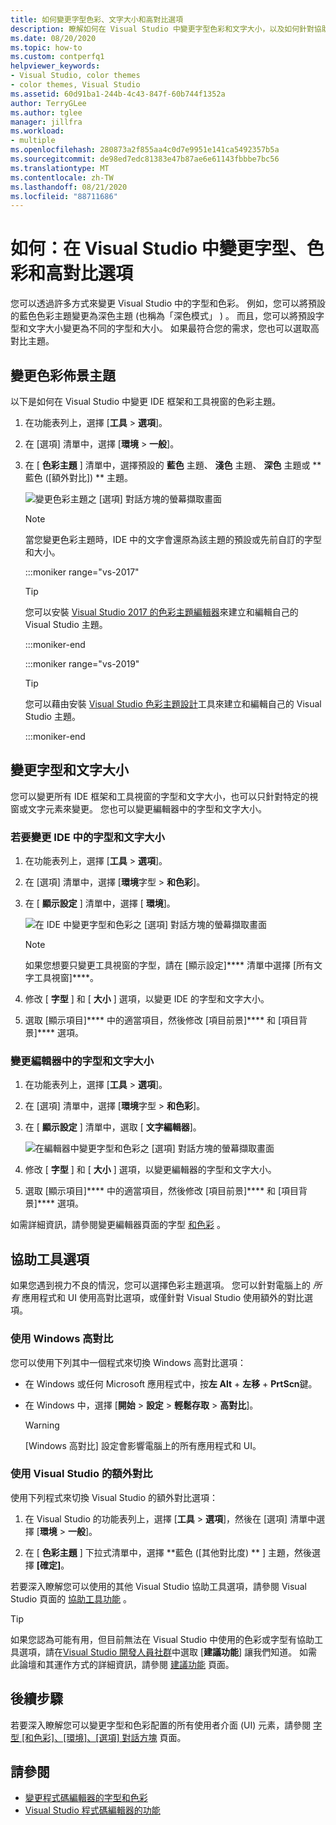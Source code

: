 ```yaml
---
title: 如何變更字型色彩、文字大小和高對比選項
description: 瞭解如何在 Visual Studio 中變更字型色彩和文字大小，以及如何針對協助工具考慮選取對比選項。
ms.date: 08/20/2020
ms.topic: how-to
ms.custom: contperfq1
helpviewer_keywords:
- Visual Studio, color themes
- color themes, Visual Studio
ms.assetid: 60d91ba1-244b-4c43-847f-60b744f1352a
author: TerryGLee
ms.author: tglee
manager: jillfra
ms.workload:
- multiple
ms.openlocfilehash: 280873a2f855aa4c0d7e9951e141ca5492357b5a
ms.sourcegitcommit: de98ed7edc81383e47b87ae6e61143fbbbe7bc56
ms.translationtype: MT
ms.contentlocale: zh-TW
ms.lasthandoff: 08/21/2020
ms.locfileid: "88711686"
---
```

# <a name="how-to-change-fonts-colors-and-high-contrast-options-in-visual-studio"></a>如何：在 Visual Studio 中變更字型、色彩和高對比選項

您可以透過許多方式來變更 Visual Studio 中的字型和色彩。 例如，您可以將預設的藍色色彩主題變更為深色主題 (也稱為「深色模式」 ) 。 而且，您可以將預設字型和文字大小變更為不同的字型和大小。 如果最符合您的需求，您也可以選取高對比主題。

## <a name="change-the-color-theme"></a>變更色彩佈景主題

以下是如何在 Visual Studio 中變更 IDE 框架和工具視窗的色彩主題。

1. 在功能表列上，選擇 [**工具**  >  **選項**]。

1. 在 [選項] 清單中，選擇 [**環境**  >  **一般**]。

1. 在 [ **色彩主題** ] 清單中，選擇預設的 **藍色** 主題、 **淺色** 主題、 **深色** 主題或 **藍色 ([額外對比]) ** 主題。

   ![變更色彩主題之 [選項] 對話方塊的螢幕擷取畫面](media/fonts-colors-theme.png "您可以用來變更色彩主題之 [選項] 對話方塊的螢幕擷取畫面")

    > [!NOTE]
    > 當您變更色彩主題時，IDE 中的文字會還原為該主題的預設或先前自訂的字型和大小。

    :::moniker range="vs-2017"

    > [!TIP]
    > 您可以安裝 [Visual Studio 2017 的色彩主題編輯器](https://marketplace.visualstudio.com/items?itemName=VisualStudioPlatformTeam.VisualStudio2017ColorThemeEditor)來建立和編輯自己的 Visual Studio 主題。

    :::moniker-end

    :::moniker range="vs-2019"

    > [!TIP]
    > 您可以藉由安裝 [Visual Studio 色彩主題設計](https://marketplace.visualstudio.com/items?itemName=ms-madsk.ColorThemeDesigner)工具來建立和編輯自己的 Visual Studio 主題。

    :::moniker-end

## <a name="change-fonts-and-text-size"></a>變更字型和文字大小

您可以變更所有 IDE 框架和工具視窗的字型和文字大小，也可以只針對特定的視窗或文字元素來變更。 您也可以變更編輯器中的字型和文字大小。

### <a name="to-change-the-font-and-text-size-in-the-ide"></a>若要變更 IDE 中的字型和文字大小

1. 在功能表列上，選擇 [**工具**  >  **選項**]。

1. 在 [選項] 清單中，選擇 [**環境**字型  >  **和色彩**]。

1. 在 [ **顯示設定** ] 清單中，選擇 [ **環境**]。

   ![在 IDE 中變更字型和色彩之 [選項] 對話方塊的螢幕擷取畫面](media/fonts-colors-environment.png "在 IDE 中變更字型和色彩之 [選項] 對話方塊的螢幕擷取畫面")

    > [!NOTE]
    > 如果您想要只變更工具視窗的字型，請在 [顯示設定]**** 清單中選擇 [所有文字工具視窗]****。

1. 修改 [ **字型** ] 和 [ **大小** ] 選項，以變更 IDE 的字型和文字大小。

1. 選取 [顯示項目]**** 中的適當項目，然後修改 [項目前景]**** 和 [項目背景]**** 選項。

### <a name="to-change-the-font-and-text-size-in-the-editor"></a>變更編輯器中的字型和文字大小

1. 在功能表列上，選擇 [**工具**  >  **選項**]。

1. 在 [選項] 清單中，選擇 [**環境**字型  >  **和色彩**]。

1. 在 [ **顯示設定** ] 清單中，選取 [ **文字編輯器**]。

   ![在編輯器中變更字型和色彩之 [選項] 對話方塊的螢幕擷取畫面](media/fonts-colors-text-editor.png "在編輯器中變更字型和色彩之 [選項] 對話方塊的螢幕擷取畫面")

1. 修改 [ **字型** ] 和 [ **大小** ] 選項，以變更編輯器的字型和文字大小。

1. 選取 [顯示項目]**** 中的適當項目，然後修改 [項目前景]**** 和 [項目背景]**** 選項。

如需詳細資訊，請參閱變更編輯器頁面的字型 [和色彩](../ide/reference/how-to-change-fonts-and-colors-in-the-editor.md) 。

## <a name="accessibility-options"></a>協助工具選項

如果您遇到視力不良的情況，您可以選擇色彩主題選項。 您可以針對電腦上的 *所有* 應用程式和 UI 使用高對比選項，或僅針對 Visual Studio 使用額外的對比選項。

### <a name="use-windows-high-contrast"></a>使用 Windows 高對比

您可以使用下列其中一個程式來切換 Windows 高對比選項：

- 在 Windows 或任何 Microsoft 應用程式中，按**左 Alt** + **左移** + **PrtScn**鍵。

- 在 Windows 中，選擇 [**開始**  >  **設定**  >  **輕鬆存取**  >  **高對比**]。

    > [!WARNING]
    > [Windows 高對比] 設定會影響電腦上的所有應用程式和 UI。

### <a name="use-visual-studio-extra-contrast"></a>使用 Visual Studio 的額外對比

使用下列程式來切換 Visual Studio 的額外對比選項：

1. 在 Visual Studio 的功能表列上，選擇 [**工具**  >  **選項**]，然後在 [選項] 清單中選擇 [**環境**  >  **一般**]。

1. 在 [ **色彩主題** ] 下拉式清單中，選擇 **藍色 ([其他對比度) ** ] 主題，然後選擇 **[確定]**。

若要深入瞭解您可以使用的其他 Visual Studio 協助工具選項，請參閱 Visual Studio 頁面的 [協助工具功能](../ide/reference/accessibility-features-of-visual-studio.md) 。

> [!TIP]
> 如果您認為可能有用，但目前無法在 Visual Studio 中使用的色彩或字型有協助工具選項，請在[Visual Studio 開發人員社群](https://developercommunity.visualstudio.com/)中選取 [**建議功能**] 讓我們知道。 如需此論壇和其運作方式的詳細資訊，請參閱 [建議功能](../ide/suggest-a-feature.md) 頁面。

## <a name="next-steps"></a>後續步驟

若要深入瞭解您可以變更字型和色彩配置的所有使用者介面 (UI) 元素，請參閱 [字型 [和色彩]、[環境]、[選項] 對話方塊](../ide/reference/fonts-and-colors-environment-options-dialog-box.md) 頁面。

## <a name="see-also"></a>請參閱

- [變更程式碼編輯器的字型和色彩](../ide/reference/how-to-change-fonts-and-colors-in-the-editor.md)
- [Visual Studio 程式碼編輯器的功能](../ide/writing-code-in-the-code-and-text-editor.md)